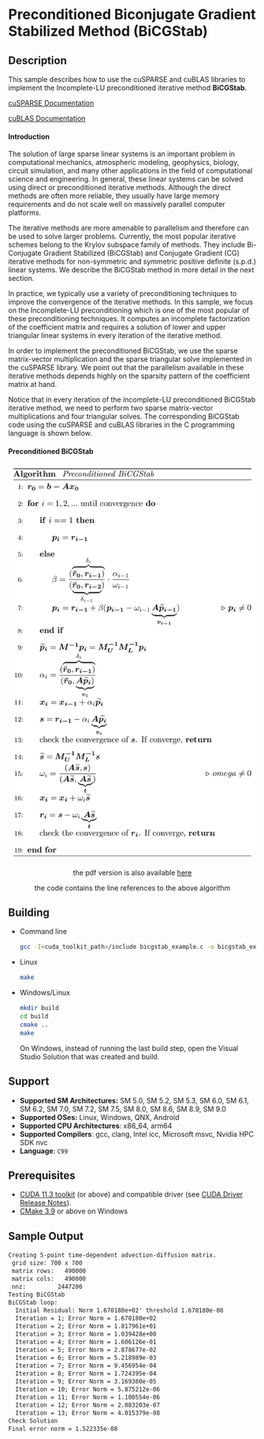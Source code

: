 # Preconditioned Biconjugate Gradient Stabilized Method (BiCGStab)

## Description

This sample describes how to use the cuSPARSE and cuBLAS libraries to implement the Incomplete-LU preconditioned iterative method **BiCGStab**.

[cuSPARSE Documentation](https://docs.nvidia.com/cuda/cusparse/index.html)

[cuBLAS Documentation](https://docs.nvidia.com/cuda/cublas/index.html)

#### Introduction

The solution of large sparse linear systems is an important problem in computational mechanics, atmospheric modeling, geophysics, biology, circuit simulation, and many other applications in the field of computational science and engineering. In general, these linear systems can be solved using direct or preconditioned iterative methods. Although the direct methods are often more reliable, they usually have large memory requirements and do not scale well on massively parallel computer platforms.

The iterative methods are more amenable to parallelism and therefore can be used to solve larger problems. Currently, the most popular iterative schemes belong to the Krylov subspace family of methods. They include Bi-Conjugate Gradient Stabilized (BiCGStab) and Conjugate Gradient (CG) iterative methods for non-symmetric and symmetric positive definite (s.p.d.) linear systems. We describe the BiCGStab method in more detail in the next section.

In practice, we typically use a variety of preconditioning techniques to improve the convergence of the iterative methods. In this sample, we focus on the Incomplete-LU preconditioning which is one of the most popular of these preconditioning techniques. It computes an incomplete factorization of the coefficient matrix and requires a solution of lower and upper triangular linear systems in every iteration of the iterative method.

In order to implement the preconditioned BiCGStab, we use the sparse matrix-vector multiplication and the sparse triangular solve implemented in the cuSPARSE library. We point out that the parallelism available in these iterative methods depends highly on the sparsity pattern of the coefficient matrix at hand.

Notice that in every iteration of the incomplete-LU preconditioned BiCGStab iterative method, we need to perform two sparse matrix-vector multiplications and four triangular solves. The corresponding BiCGStab code using the cuSPARSE and cuBLAS libraries in the C programming language is shown below.

#### Preconditioned BiCGStab

<center>
<img src="BiCGStab.png" alt="drawing" width="500"/>

the pdf version is also available [here](./BigCGStab.pdf)

the code contains the line references to the above algorithm
</center>

## Building

* Command line
    ```bash
    gcc -I<cuda_toolkit_path>/include bicgstab_example.c -o bicgstab_example -lcudart -lcusparse -lcublas
    ```

* Linux
    ```bash
    make
    ```

* Windows/Linux
    ```bash
    mkdir build
    cd build
    cmake ..
    make
    ```
    On Windows, instead of running the last build step, open the Visual Studio Solution that was created and build.

## Support

* **Supported SM Architectures:** SM 5.0, SM 5.2, SM 5.3, SM 6.0, SM 6.1, SM 6.2, SM 7.0, SM 7.2, SM 7.5, SM 8.0, SM 8.6, SM 8.9, SM 9.0
* **Supported OSes:** Linux, Windows, QNX, Android
* **Supported CPU Architectures**: x86_64, arm64
* **Supported Compilers**: gcc, clang, Intel icc, Microsoft msvc, Nvidia HPC SDK nvc
* **Language**: `C99`

## Prerequisites

* [CUDA 11.3 toolkit](https://developer.nvidia.com/cuda-downloads) (or above) and compatible driver (see [CUDA Driver Release Notes](https://docs.nvidia.com/cuda/cuda-toolkit-release-notes/index.html#cuda-major-component-versions)).
* [CMake 3.9](https://cmake.org/download/) or above on Windows


## Sample Output

```
Creating 5-point time-dependent advection-diffusion matrix.
 grid size: 700 x 700
 matrix rows:   490000
 matrix cols:   490000
 nnz:         2447200
Testing BiCGStab
BiCGStab loop:
  Initial Residual: Norm 1.670180e+02' threshold 1.670180e-08
  Iteration = 1; Error Norm = 1.670180e+02
  Iteration = 2; Error Norm = 1.817961e+01
  Iteration = 3; Error Norm = 1.039428e+00
  Iteration = 4; Error Norm = 1.606126e-01
  Iteration = 5; Error Norm = 2.878677e-02
  Iteration = 6; Error Norm = 5.218989e-03
  Iteration = 7; Error Norm = 9.456954e-04
  Iteration = 8; Error Norm = 1.724395e-04
  Iteration = 9; Error Norm = 3.169380e-05
  Iteration = 10; Error Norm = 5.875212e-06
  Iteration = 11; Error Norm = 1.100554e-06
  Iteration = 12; Error Norm = 2.083203e-07
  Iteration = 13; Error Norm = 4.015379e-08
Check Solution
Final error norm = 1.522335e-08
```
